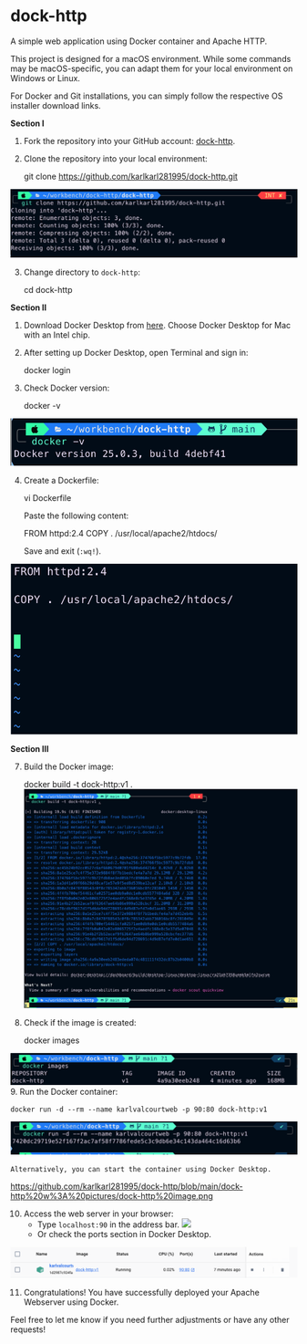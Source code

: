 # dock-http
A simple web application using Docker container and Apache HTTP. 

This project is designed for a macOS environment. While some commands may be macOS-specific, you can adapt them for your local environment on Windows or Linux.

For Docker and Git installations, you can simply follow the respective OS installer download links.


**Section I**

1. Fork the repository into your GitHub account: [dock-http](https://github.com/karlkarl281995/dock-http).



2. Clone the repository into your local environment:
    
    git clone https://github.com/karlkarl281995/dock-http.git

![](https://github.com/karlkarl281995/dock-http/blob/main/dock-http%20w%3A%20pictures/git%20clone.png)


3. Change directory to `dock-http`:
    
    cd dock-http

**Section II**

1. Download Docker Desktop from [here](https://docs.docker.com/desktop/install/mac-install/). Choose Docker Desktop for Mac with an Intel chip.

2. After setting up Docker Desktop, open Terminal and sign in:
 
   docker login <username>
   

3. Check Docker version:

    docker -v
    
![](https://github.com/karlkarl281995/dock-http/blob/main/dock-http%20w%3A%20pictures/Screen%20Shot%202024-03-13%20at%202.09.34%20PM.png)


4. Create a Dockerfile:
    
    vi Dockerfile
   

    Paste the following content:
    
    FROM httpd:2.4
    COPY . /usr/local/apache2/htdocs/
   

    Save and exit (`:wq!`).

![](https://github.com/karlkarl281995/dock-http/blob/main/dock-http%20w%3A%20pictures/vi%20dockerfile.png)

**Section III**

7. Build the Docker image:
   
    docker build -t dock-http:v1 .
![](https://github.com/karlkarl281995/dock-http/blob/main/dock-http%20w%3A%20pictures/dock%20build%20.png)
   

8. Check if the image is created:
  
    docker images
    
![](https://github.com/karlkarl281995/dock-http/blob/main/dock-http%20w%3A%20pictures/dock%20image%20http.png)
9. Run the Docker container:
   
    docker run -d --rm --name karlvalcourtweb -p 90:80 dock-http:v1

![](https://github.com/karlkarl281995/dock-http/blob/main/dock-http%20w%3A%20pictures/docker%20run%20for%20container%20.png)

    Alternatively, you can start the container using Docker Desktop.

https://github.com/karlkarl281995/dock-http/blob/main/dock-http%20w%3A%20pictures/dock-http%20image.png

10. Access the web server in your browser:
    - Type `localhost:90` in the address bar.
![](https://github.com/karlkarl281995/dock-http/blob/main/dock-http%20w%3A%20pictures/localhost%2C90.png)
    - Or check the ports section in Docker Desktop.

![](https://github.com/karlkarl281995/dock-http/blob/main/dock-http%20w%3A%20pictures/start%20browser%20from%20play%20button%20.png)

11. Congratulations! You have successfully deployed your Apache Webserver using Docker. 

Feel free to let me know if you need further adjustments or have any other requests!
